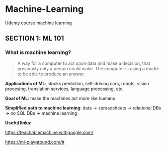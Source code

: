 # Machine-Learning
Udemy course machine learning 

## SECTION 1: ML 101

### What is machine learning?

> A way for a computer to act upon data and make a decision, that previously only a person could make.
> The computer is using a model to be able to produce an answer.

**Applications of ML**: stocks prediction, self-driving cars, robots, vision procesing, translation services, language processing, etc.

**Goal of ML**: make the machines act more like humans

**Simplified path to machine learning**: data -> spreadsheets -> relational DBs -> no SQL DBs -> machine learning

**Useful links:**

https://teachablemachine.withgoogle.com/

https://ml-playground.com/#
